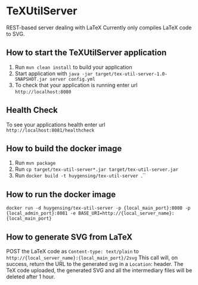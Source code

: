 # TeXUtilServer

REST-based server dealing with LaTeX
Currently only compiles LaTeX code to SVG.


How to start the TeXUtilServer application
---
1. Run `mvn clean install` to build your application
1. Start application with `java -jar target/tex-util-server-1.0-SNAPSHOT.jar server config.yml`
1. To check that your application is running enter url `http://localhost:8080`


Health Check
---
To see your applications health enter url `http://localhost:8081/healthcheck`


How to build the docker image
---
1. Run `mvn package`
1. Run `cp target/tex-util-server*.jar target/tex-util-server.jar`
1. Run `docker build -t huygensing/tex-util-server `.``


How to run the docker image
---
`docker run -d huygensing/tex-util-server -p {local_main_port}:8080 -p {local_admin_port}:8081 -e BASE_URI=http://{local_server_name}:{local_main_port}`


How to generate SVG from LaTeX
---
POST the LaTeX code as `Content-type: text/plain` to `http://{local_server_name}:{local_main_port}/2svg`
This call will, on success, return the URL to the generated svg in a `Location`: header.
The TeX code uploaded, the generated SVG and all the intermediary files will be deleted after 1 hour.
